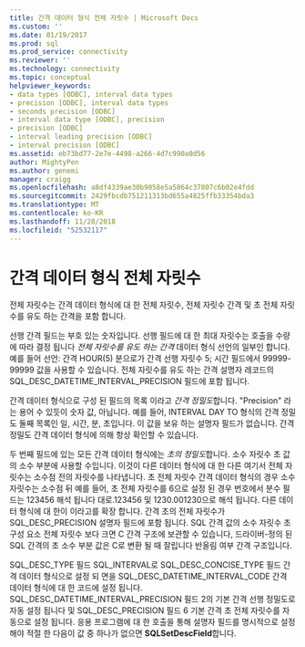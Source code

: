 ```yaml
---
title: 간격 데이터 형식 전체 자릿수 | Microsoft Docs
ms.custom: ''
ms.date: 01/19/2017
ms.prod: sql
ms.prod_service: connectivity
ms.reviewer: ''
ms.technology: connectivity
ms.topic: conceptual
helpviewer_keywords:
- data types [ODBC], interval data types
- precision [ODBC], interval data types
- seconds precision [ODBC]
- interval data type [ODBC], precision
- precision [ODBC]
- interval leading precision [ODBC]
- interval precision [ODBC]
ms.assetid: eb73bd77-2e7e-4498-a266-4d7c990a0d56
author: MightyPen
ms.author: genemi
manager: craigg
ms.openlocfilehash: a8df4339ae30b9058e5a5864c37807c6b02e4fdd
ms.sourcegitcommit: 2429fbcdb751211313bd655a4825ffb33354bda3
ms.translationtype: MT
ms.contentlocale: ko-KR
ms.lasthandoff: 11/28/2018
ms.locfileid: "52532117"
---
```

# <a name="interval-data-type-precision"></a>간격 데이터 형식 전체 자릿수
전체 자릿수는 간격 데이터 형식에 대 한 전체 자릿수, 전체 자릿수 간격 및 초 전체 자릿수를 유도 하는 간격을 포함 합니다.  
  
 선행 간격 필드는 부호 있는 숫자입니다. 선행 필드에 대 한 최대 자릿수는 호출을 수량에 따라 결정 됩니다 *전체 자릿수를 유도 하는 간격* 데이터 형식 선언의 일부인 합니다. 예를 들어 선언: 간격 HOUR(5) 분으로가 간격 선행 자릿수 5; 시간 필드에서 99999-99999 값을 사용할 수 있습니다. 전체 자릿수를 유도 하는 간격 설명자 레코드의 SQL_DESC_DATETIME_INTERVAL_PRECISION 필드에 포함 됩니다.  
  
 간격 데이터 형식으로 구성 된 필드의 목록 이라고 *간격 정밀도*합니다. "Precision" 라는 용어 수 있듯이 숫자 값, 아닙니다. 예를 들어, INTERVAL DAY TO 형식의 간격 정밀도 둘째 목록인 일, 시간, 분, 초입니다. 이 값을 보유 하는 설명자 필드가 없습니다. 간격 정밀도 간격 데이터 형식에 의해 항상 확인할 수 있습니다.  
  
 두 번째 필드에 있는 모든 간격 데이터 형식에는 *초의 정밀도*합니다. 소수 자릿수 초 값의 소수 부분에 사용할 수입니다. 이것이 다른 데이터 형식에 대 한 다른 여기서 전체 자릿수는 소수점 전의 자릿수를 나타냅니다. 초 전체 자릿수 간격 데이터 형식의 경우 소수 자릿수는 소수점 뒤 예를 들어, 초 전체 자릿수를 6으로 설정 된 경우 번호에서 분수 필드는 123456 해석 됩니다 대로.123456 및 1230.001230으로 해석 됩니다. 다른 데이터 형식에 대 한이 이라고를 확장 합니다. 간격 초의 전체 자릿수가 SQL_DESC_PRECISION 설명자 필드에 포함 됩니다. SQL 간격 값의 소수 자릿수 초 구성 요소 전체 자릿수 보다 크면 C 간격 구조에 보관할 수 있습니다, 드라이버-정의 된 SQL 간격의 초 소수 부분 값은 C로 변환 될 때 잘립니다 반올림 여부 간격 구조입니다.  
  
 SQL_DESC_TYPE 필드 SQL_INTERVAL로 SQL_DESC_CONCISE_TYPE 필드 간격 데이터 형식으로 설정 되 면을 SQL_DESC_DATETIME_INTERVAL_CODE 간격 데이터 형식에 대 한 코드에 설정 됩니다. SQL_DESC_DATETIME_INTERVAL_PRECISION 필드 2의 기본 간격 선행 정밀도로 자동 설정 됩니다 및 SQL_DESC_PRECISION 필드 6 기본 간격 초 전체 자릿수를 자동으로 설정 됩니다. 응용 프로그램에 대 한 호출을 통해 설명자 필드를 명시적으로 설정 해야 적절 한 다음이 값 중 하나가 없으면 **SQLSetDescField**합니다.

